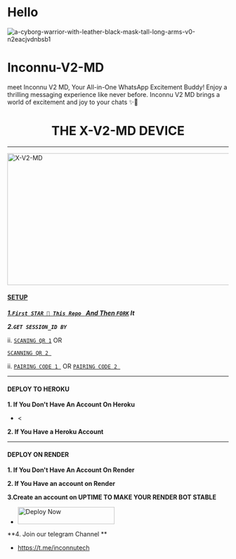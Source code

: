 # Hello 
![a-cyborg-warrior-with-leather-black-mask-tall-long-arms-v0-n2eacjvdnbsb1](https://github.com/user-attachments/assets/57bf4965-d0df-4430-bc72-fb20587d61ed)

# Inconnu-V2-MD
meet Inconnu V2 MD, Your All-in-One WhatsApp Excitement Buddy! Enjoy a thrilling messaging experience like never before. Inconnu V2 MD brings a world of excitement and joy to your chats ✨🤖


<h1 align="center"> THE X-V2-MD DEVICE </h1>
<p align="center">  
  
***
  
<a href="https://github.com/Darkside-Md?tab=followers">
  </p>
    <img alt="X-V2-MD" width="700" height="300" src="![Screenshot_20240811-154120](https://github.com/user-attachments/assets/74dfab25-3e40-4b6d-95e3-32c7877875cd)
">
<p align="center">
<p align="center">
<a 
<p/>
<p align="center">
<a href="https://whatsapp.com/channel/0029VagRTIL35fLznbNoaV21"

***

#### SETUP 

***1.`First STAR 🌟 This Repo ` And Then [`FORK`](https://github.com/Darkside-Md/X-V2-MD) It***

***2.`GET SESSION_ID BY`***

ii. [`SCANING QR 1`]( ) OR

 [`SCANNING QR 2 `]( )

ii. [`PAIRING CODE 1 `]( ) OR [`PAIRING CODE 2 `]( )


***

#### DEPLOY TO HEROKU 
**1. If You Don't Have An Account On Heroku**
- <

**2. If You Have a Heroku Account**


***

#### DEPLOY ON RENDER 
**1. If You Don't Have An Account On Render**

**2. If You Have an account on Render**


**3.Create an account on UPTIME TO MAKE YOUR RENDER BOT STABLE**
- <a href="https://uptimerobot.com"><img title="Deploy Now" src="https://img.shields.io/badge/CREATE NOW-h?color=red&style=for-the-badge&logo=msi" width="220" height="38.45"/></a></p>

**4. Join our telegram Channel **
- <https://t.me/inconnutech>

